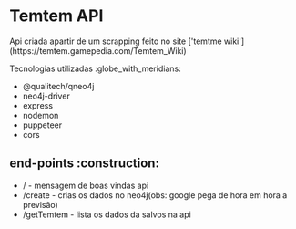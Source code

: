 <h1>Temtem API </h1>

<p>Api criada apartir de um scrapping feito no site ['temtme wiki'](https://temtem.gamepedia.com/Temtem_Wiki)</p>

<p>Tecnologias utilizadas :globe_with_meridians:  </p>

* @qualitech/qneo4j
* neo4j-driver
* express
* nodemon
* puppeteer
* cors

<h2> end-points :construction: </h2>

* / - mensagem de boas vindas api
* /create - crias os dados no neo4j(obs: google pega de hora em hora a previsão)
* /getTemtem - lista os dados da salvos na api